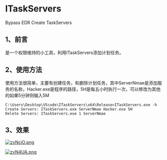 # ITaskServers
Bypass EDR Create TaskServers

## 1、前言

是一个权限维持的小工具，利用ITaskServers添加计划任务。

## 2、使用方法

使用方法很简单，主要有创建任务，和删除计划任务，其中ServerNmae是添加服务的名称，Hacker.exe是程序的路径，5H是每五小时执行一次，可以修改为其他的如果5分钟则输入5M

```
C:\Users\Desktop\VScode\ITaskServers\x64\Release>ITaskServers.exe -h
Create Servers: ITaskServers.exe ServerNmae Hacker.exe 5H
Delete Servers: ITaskServers.exe 1 ServerNmae
```

## 3、效果

[![zvNcjO.png](https://s1.ax1x.com/2022/12/24/zvNcjO.png)](https://imgse.com/i/zvNcjO)

[![zvN4UA.png](/Users/Monster/Desktop/RedTeam/picture/zvN4UA.png)](https://imgse.com/i/zvN4UA)

